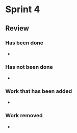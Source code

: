 
# Sprint 4

## Review

### Has been done

- 

### Has not been done

- 

### Work that has been added

- 

### Work removed

- 

